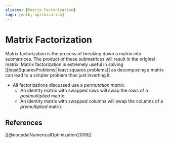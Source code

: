 ```yaml
---
aliases: [Matrix Factorization]
tags: [math, optimization]
---
```

# Matrix Factorization

Matrix factorization is the process of breaking down a matrix into submatrices. The product of these submatrices will result in the original matrix. Matrix factorization is extremely useful in solving [[leastSquaresProblems| least squares problems]] as decomposing a matrix can lead to a simpler problem than just inverting it.

- All factorizations discussed use a *permutation matrix*.
    - An identity matrix with swapped rows will swap the rows of a *postmultiplied* matrix.
    - An identity matrix with swapped columns will swap the columns of a *premultiplied* matrix

## References

[[@nocedalNumericalOptimization2006]]
